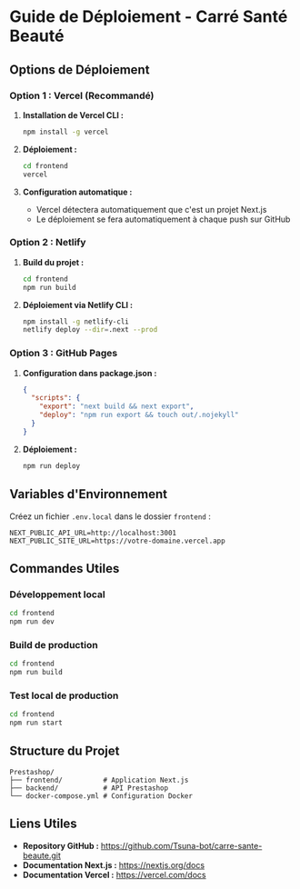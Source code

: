 # Guide de Déploiement - Carré Santé Beauté

## Options de Déploiement

### Option 1 : Vercel (Recommandé)

1. **Installation de Vercel CLI :**

   ```bash
   npm install -g vercel
   ```

2. **Déploiement :**

   ```bash
   cd frontend
   vercel
   ```

3. **Configuration automatique :**
   - Vercel détectera automatiquement que c'est un projet Next.js
   - Le déploiement se fera automatiquement à chaque push sur GitHub

### Option 2 : Netlify

1. **Build du projet :**

   ```bash
   cd frontend
   npm run build
   ```

2. **Déploiement via Netlify CLI :**
   ```bash
   npm install -g netlify-cli
   netlify deploy --dir=.next --prod
   ```

### Option 3 : GitHub Pages

1. **Configuration dans package.json :**

   ```json
   {
     "scripts": {
       "export": "next build && next export",
       "deploy": "npm run export && touch out/.nojekyll"
     }
   }
   ```

2. **Déploiement :**
   ```bash
   npm run deploy
   ```

## Variables d'Environnement

Créez un fichier `.env.local` dans le dossier `frontend` :

```env
NEXT_PUBLIC_API_URL=http://localhost:3001
NEXT_PUBLIC_SITE_URL=https://votre-domaine.vercel.app
```

## Commandes Utiles

### Développement local

```bash
cd frontend
npm run dev
```

### Build de production

```bash
cd frontend
npm run build
```

### Test local de production

```bash
cd frontend
npm run start
```

## Structure du Projet

```
Prestashop/
├── frontend/          # Application Next.js
├── backend/           # API Prestashop
└── docker-compose.yml # Configuration Docker
```

## Liens Utiles

- **Repository GitHub :** https://github.com/Tsuna-bot/carre-sante-beaute.git
- **Documentation Next.js :** https://nextjs.org/docs
- **Documentation Vercel :** https://vercel.com/docs
